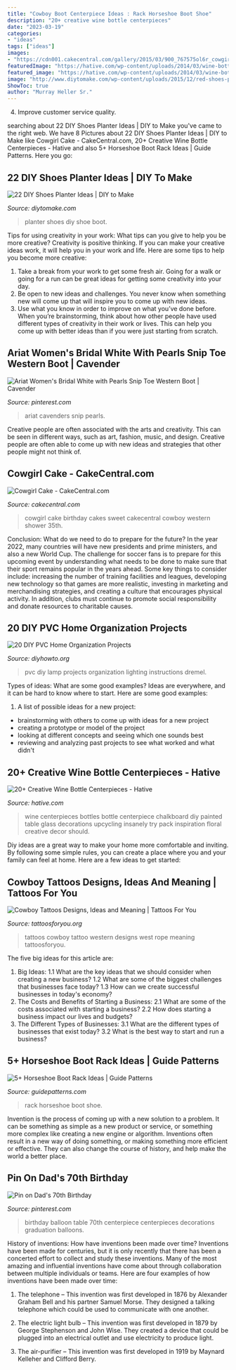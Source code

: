 ```yaml
---
title: "Cowboy Boot Centerpiece Ideas : Rack Horseshoe Boot Shoe"
description: "20+ creative wine bottle centerpieces"
date: "2023-03-19"
categories:
- "ideas"
tags: ["ideas"]
images:
- "https://cdn001.cakecentral.com/gallery/2015/03/900_767575ol6r_cowgirl-cake.jpg"
featuredImage: "https://hative.com/wp-content/uploads/2014/03/wine-bottle-centerpieces/8-chalkboard-painted-centerpiece.jpg"
featured_image: "https://hative.com/wp-content/uploads/2014/03/wine-bottle-centerpieces/8-chalkboard-painted-centerpiece.jpg"
image: "http://www.diytomake.com/wp-content/uploads/2015/12/red-shoes-planter.jpg"
ShowToc: true
author: "Murray Heller Sr."
---
```



4. Improve customer service quality.

	

		
searching about 22 DIY Shoes Planter Ideas | DIY to Make you've came to the right web. We have 8 Pictures about 22 DIY Shoes Planter Ideas | DIY to Make like Cowgirl Cake - CakeCentral.com, 20+ Creative Wine Bottle Centerpieces - Hative and also 5+ Horseshoe Boot Rack Ideas | Guide Patterns. Here you go:
		
    
## 22 DIY Shoes Planter Ideas | DIY To Make

<img loading=lazy src="http://www.diytomake.com/wp-content/uploads/2015/12/red-shoes-planter.jpg" onerror="this.onerror=null;this.src='https://tse1.mm.bing.net/th?id=OIP.AuipjWSbfrDr_q4t3VV3FQHaJ3&amp;pid=15.1';" alt="22 DIY Shoes Planter Ideas | DIY to Make">

_Source: diytomake.com_

>planter shoes diy shoe boot. 

	

Tips for using creativity in your work: What tips can you give to help you be more creative?
Creativity is positive thinking. If you can make your creative ideas work, it will help you in your work and life. Here are some tips to help you become more creative: 
1. Take a break from your work to get some fresh air. Going for a walk or going for a run can be great ideas for getting some creativity into your day. 
2. Be open to new ideas and challenges. You never know when something new will come up that will inspire you to come up with new ideas. 
3. Use what you know in order to improve on what you’ve done before. When you’re brainstorming, think about how other people have used different types of creativity in their work or lives. This can help you come up with better ideas than if you were just starting from scratch. 

    
## Ariat Women&#039;s Bridal White With Pearls Snip Toe Western Boot | Cavender

<img loading=lazy src="https://i.pinimg.com/736x/d7/ea/47/d7ea47046ac22c92ff5ef3a14c2cc4d9.jpg" onerror="this.onerror=null;this.src='https://tse4.mm.bing.net/th?id=OIP.r8HXzFgaM9FQ1rD_dkJOjQAAAA&amp;pid=15.1';" alt="Ariat Women&#039;s Bridal White with Pearls Snip Toe Western Boot | Cavender">

_Source: pinterest.com_

>ariat cavenders snip pearls. 

	

Creative people are often associated with the arts and creativity. This can be seen in different ways, such as art, fashion, music, and design. Creative people are often able to come up with new ideas and strategies that other people might not think of.

    
## Cowgirl Cake - CakeCentral.com

<img loading=lazy src="https://cdn001.cakecentral.com/gallery/2015/03/900_767575ol6r_cowgirl-cake.jpg" onerror="this.onerror=null;this.src='https://tse4.mm.bing.net/th?id=OIP.EHerRJcBGaptkZkul-Dp9gHaJ4&amp;pid=15.1';" alt="Cowgirl Cake - CakeCentral.com">

_Source: cakecentral.com_

>cowgirl cake birthday cakes sweet cakecentral cowboy western shower 35th. 

	

Conclusion: What do we need to do to prepare for the future?
In the year 2022, many countries will have new presidents and prime ministers, and also a new World Cup. The challenge for soccer fans is to prepare for this upcoming event by understanding what needs to be done to make sure that their sport remains popular in the years ahead. Some key things to consider include: increasing the number of training facilities and leagues, developing new technology so that games are more realistic, investing in marketing and merchandising strategies, and creating a culture that encourages physical activity. In addition, clubs must continue to promote social responsibility and donate resources to charitable causes.

    
## 20 DIY PVC Home Organization Projects

<img loading=lazy src="http://www.diyhowto.org/wp-content/uploads/DIY-PVC-Lamp-Lighting-20-PVC-Home-Organization-and-Storage-Projects.jpg" onerror="this.onerror=null;this.src='https://tse4.mm.bing.net/th?id=OIP.a-2Rse-eDW5cD1D_1I6mAAHaNQ&amp;pid=15.1';" alt="20 DIY PVC Home Organization Projects">

_Source: diyhowto.org_

>pvc diy lamp projects organization lighting instructions dremel. 

	

Types of ideas: What are some good examples?
Ideas are everywhere, and it can be hard to know where to start. Here are some good examples:
1. A list of possible ideas for a new project: 
- brainstorming with others to come up with ideas for a new project 
- creating a prototype or model of the project 
- looking at different concepts and seeing which one sounds best 
- reviewing and analyzing past projects to see what worked and what didn't 

    
## 20+ Creative Wine Bottle Centerpieces - Hative

<img loading=lazy src="https://hative.com/wp-content/uploads/2014/03/wine-bottle-centerpieces/8-chalkboard-painted-centerpiece.jpg" onerror="this.onerror=null;this.src='https://tse1.mm.bing.net/th?id=OIP.2kGSAvkYI_40UmJ4hzTy4wHaLi&amp;pid=15.1';" alt="20+ Creative Wine Bottle Centerpieces - Hative">

_Source: hative.com_

>wine centerpieces bottles bottle centerpiece chalkboard diy painted table glass decorations upcycling insanely try pack inspiration floral creative decor should. 

	

Diy ideas are a great way to make your home more comfortable and inviting. By following some simple rules, you can create a place where you and your family can feel at home. Here are a few ideas to get started: 

    
## Cowboy Tattoos Designs, Ideas And Meaning | Tattoos For You

<img loading=lazy src="https://www.tattoosforyou.org/wp-content/uploads/2016/03/Western-Cowboy-Tattoos.jpg" onerror="this.onerror=null;this.src='https://tse4.mm.bing.net/th?id=OIP.4WgoaN5RgsW7NZeLHdZaLwHaJ4&amp;pid=15.1';" alt="Cowboy Tattoos Designs, Ideas and Meaning | Tattoos For You">

_Source: tattoosforyou.org_

>tattoos cowboy tattoo western designs west rope meaning tattoosforyou. 

	

The five big ideas for this article are:
1. Big Ideas: 
1.1 What are the key ideas that we should consider when creating a new business? 
1.2 What are some of the biggest challenges that businesses face today? 
1.3 How can we create successful businesses in today's economy? 
2. The Costs and Benefits of Starting a Business: 
2.1 What are some of the costs associated with starting a business? 
2.2 How does starting a business impact our lives and budgets? 
3. The Different Types of Businesses: 
3.1 What are the different types of businesses that exist today? 
3.2 What is the best way to start and run a business?

    
## 5+ Horseshoe Boot Rack Ideas | Guide Patterns

<img loading=lazy src="https://www.guidepatterns.com/wp-content/uploads/2017/08/Horseshoe-Shoe-Rack-300x225.jpg" onerror="this.onerror=null;this.src='https://tse1.mm.bing.net/th?id=OIP.kgLH-sDXnbfY1la-ryRNOAEgDY&amp;pid=15.1';" alt="5+ Horseshoe Boot Rack Ideas | Guide Patterns">

_Source: guidepatterns.com_

>rack horseshoe boot shoe. 

	

Invention is the process of coming up with a new solution to a problem. It can be something as simple as a new product or service, or something more complex like creating a new engine or algorithm. Inventions often result in a new way of doing something, or making something more efficient or effective. They can also change the course of history, and help make the world a better place.

    
## Pin On Dad&#039;s 70th Birthday

<img loading=lazy src="https://i.pinimg.com/736x/7c/9d/42/7c9d4299807434cdf68b2e2669efe598--balloon-ideas-th-birthday.jpg" onerror="this.onerror=null;this.src='https://tse1.mm.bing.net/th?id=OIP.yAa616TNhEV41RQuIALEmQHaJ6&amp;pid=15.1';" alt="Pin on Dad&#039;s 70th Birthday">

_Source: pinterest.com_

>birthday balloon table 70th centerpiece centerpieces decorations graduation balloons. 

	

History of inventions: How have inventions been made over time?
Inventions have been made for centuries, but it is only recently that there has been a concerted effort to collect and study these inventions. Many of the most amazing and influential inventions have come about through collaboration between multiple individuals or teams. Here are four examples of how inventions have been made over time:

1) The telephone – This invention was first developed in 1876 by Alexander Graham Bell and his partner Samuel Morse. They designed a talking telephone which could be used to communicate with one another.

2) The electric light bulb – This invention was first developed in 1879 by George Stephenson and John Wise. They created a device that could be plugged into an electrical outlet and use electricity to produce light.

3) The air-purifier – This invention was first developed in 1919 by Maynard Kelleher and Clifford Berry.

